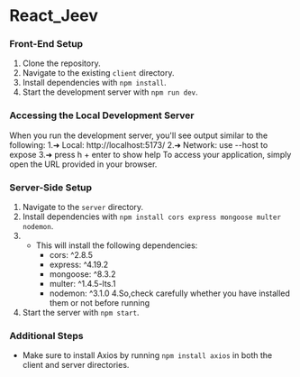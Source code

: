 # React_Jeev
### Front-End Setup
1. Clone the repository.
2. Navigate to the existing `client` directory.
3. Install dependencies with `npm install`.
4. Start the development server with `npm run dev`.

### Accessing the Local Development Server
When you run the development server, you'll see output similar to the following:
1.➜ Local: http://localhost:5173/
2.➜ Network: use --host to expose
3.➜ press h + enter to show help
To access your application, simply open the URL provided in your browser.

### Server-Side Setup
1. Navigate to the `server` directory.
2. Install dependencies with `npm install cors express mongoose multer nodemon`.
3. - This will install the following dependencies:
     - cors: ^2.8.5
     - express: ^4.19.2
     - mongoose: ^8.3.2
     - multer: ^1.4.5-lts.1
     - nodemon: ^3.1.0
4.So,check carefully whether you have installed them or not before running
5. Start the server with `npm start`.

### Additional Steps
- Make sure to install Axios by running `npm install axios` in both the client and server directories.



